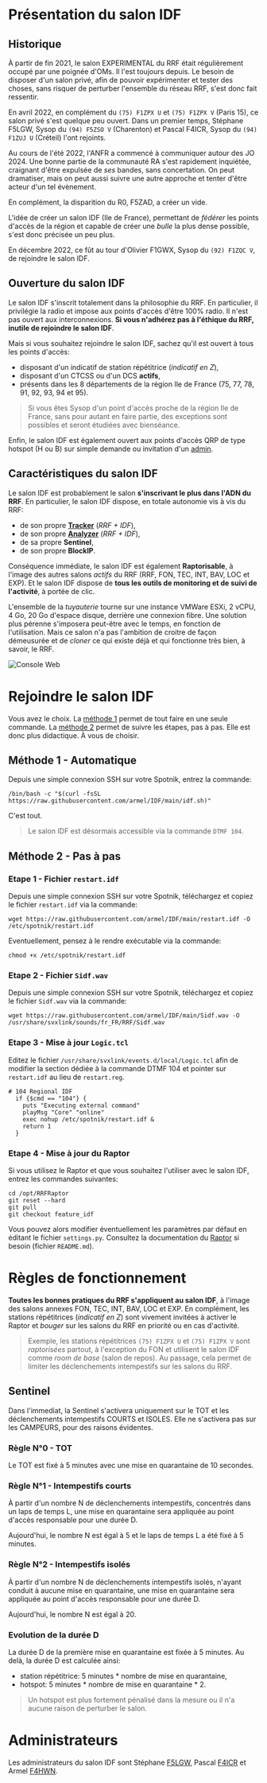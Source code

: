 # Présentation du salon IDF

## Historique

À partir de fin 2021, le salon EXPERIMENTAL du RRF était régulièrement occupé par une poignée d'OMs. Il l'est toujours depuis. Le besoin de disposer d'un salon privé, afin de pouvoir expérimenter et tester des choses, sans risquer de perturber l'ensemble du réseau RRF, s'est donc fait ressentir.

En avril 2022, en complément du `(75) F1ZPX U` et `(75) F1ZPX V` (Paris 15), ce salon privé s'est quelque peu ouvert. Dans un premier temps, Stéphane F5LGW, Sysop du `(94) F5ZSO V` (Charenton) et Pascal F4ICR, Sysop du `(94) F1ZUJ U` (Créteil) l'ont rejoints.

Au cours de l'été 2022, l'ANFR a commencé à communiquer autour des JO 2024. Une bonne partie de la communauté RA s'est rapidement inquiétée, craignant d'être expulsée de *ses* bandes, sans concertation. On peut dramatiser, mais on peut aussi suivre une autre approche et tenter d'être acteur d'un tel évènement. 

En complément, la disparition du R0, F5ZAD, a créer un vide.

L'idée de créer un salon IDF (Ile de France), permettant de *fédérer* les points d'accès de la région et capable de créer une *bulle* la plus dense possible, s'est donc précisée un peu plus.

En décembre 2022, ce fût au tour d'Olivier F1GWX, Sysop du `(92) F1ZQC V`, de rejoindre le salon IDF.

## Ouverture du salon IDF

Le salon IDF s'inscrit totalement dans la philosophie du RRF. En particulier, il privilégie la radio et impose aux points d'accès d'être 100% radio. Il n'est pas ouvert aux interconnexions. **Si vous n'adhérez pas à l'éthique du RRF, inutile de rejoindre le salon IDF**.

Mais si vous souhaitez rejoindre le salon IDF, sachez qu'il est ouvert à tous les points d'accès: 

- disposant d'un indicatif de station répétitrice (*indicatif en Z*), 
- disposant d'un CTCSS ou d'un DCS **actifs**,
- présents dans les 8 départements de la région Ile de France (75, 77, 78, 91, 92, 93, 94 et 95).

> Si vous êtes Sysop d'un point d'accès proche de la région Ile de France, sans pour autant en faire partie, des exceptions sont possibles et seront étudiées avec bienséance. 

Enfin, le salon IDF est également ouvert aux points d'accès QRP de type hotspot (H ou B) sur simple demande ou invitation d'un [admin](#administrateurs).


## Caractéristiques du salon IDF

Le salon IDF est probablement le salon **s'inscrivant le plus dans l'ADN du RRF**. En particulier, le salon IDF dispose, en totale autonomie vis à vis du RRF:

- de son propre **[Tracker](http://rrf.globalis-dev.com:8080/RRFTracker/IDF-today/)** (*RRF + IDF*),
- de son propre **[Analyzer](http://rrf.globalis-dev.com:8080/RRFAnalyzer/?stat=d)** (*RRF + IDF*),
- de sa propre **Sentinel**,
- de son propre **BlockIP**.

Conséquence immédiate, le salon IDF est également **Raptorisable**, à l'image des autres salons *actifs* du RRF (RRF, FON, TEC, INT, BAV, LOC et EXP). Et le salon IDF dispose de **tous les outils de monitoring et de suivi de l'activité**, à portée de clic. 

L'ensemble de la *tuyauterie* tourne sur une instance VMWare ESXi, 2 vCPU, 4 Go, 20 Go d'espace disque, derrière une connexion fibre. Une solution plus pérenne s'imposera peut-être avec le temps, en fonction de l'utilisation. Mais ce salon n'a pas l'ambition de croitre de façon démeusurée et de *cloner* ce qui existe déjà et qui fonctionne très bien, à savoir, le RRF.

![Console Web](https://github.com/armel/IDF/blob/main/images/IDF.png)

# Rejoindre le salon IDF

Vous avez le choix. La [méthode 1](#m%C3%A9thode-1---automatique) permet de tout faire en une seule commande. La [méthode 2](#m%C3%A9thode-2---pas-%C3%A0-pas) permet de suivre les étapes, pas à pas. Elle est donc plus didactique. À vous de choisir.

## Méthode 1 - Automatique

Depuis une simple connexion SSH sur votre Spotnik, entrez la commande:

`/bin/bash -c "$(curl -fsSL https://raw.githubusercontent.com/armel/IDF/main/idf.sh)"`

C'est tout. 

> Le salon IDF est désormais accessible via la commande `DTMF 104`.

## Méthode 2 - Pas à pas

### Etape 1 - Fichier `restart.idf`

Depuis une simple connexion SSH sur votre Spotnik, téléchargez et copiez le fichier `restart.idf` via la commande:

`wget https://raw.githubusercontent.com/armel/IDF/main/restart.idf -O /etc/spotnik/restart.idf`

Eventuellement, pensez à le rendre exécutable via la commande:

`chmod +x /etc/spotnik/restart.idf`

### Etape 2 - Fichier `Sidf.wav`

Depuis une simple connexion SSH sur votre Spotnik, téléchargez et copiez le fichier `Sidf.wav` via la commande:

`wget https://raw.githubusercontent.com/armel/IDF/main/Sidf.wav -O /usr/share/svxlink/sounds/fr_FR/RRF/Sidf.wav`

### Etape 3 - Mise à jour `Logic.tcl`

Editez le fichier `/usr/share/svxlink/events.d/local/Logic.tcl` afin de modifier la section dédiée à la commande DTMF 104 et pointer sur `restart.idf` au lieu de `restart.reg`.

```
# 104 Regional IDF
  if {$cmd == "104"} {
    puts "Executing external command"
    playMsg "Core" "online"
    exec nohup /etc/spotnik/restart.idf &
    return 1
  }
```

### Etape 4 - Mise à jour du Raptor

Si vous utilisez le Raptor et que vous souhaitez l'utiliser avec le salon IDF, entrez les commandes suivantes:

```
cd /opt/RRFRaptor
git reset --hard
git pull
git checkout feature_idf
```

Vous pouvez alors modifier éventuellement les paramètres par défaut en éditant le fichier `settings.py`. Consultez la documentation du [Raptor](https://github.com/armel/RRFRaptor/tree/feature_idf) si besoin (fichier `README.md`).

# Règles de fonctionnement

**Toutes les bonnes pratiques du RRF s'appliquent au salon IDF**, à l'image des salons annexes FON, TEC, INT, BAV, LOC et EXP. En complément, les stations répétitrices (*indicatif en Z*) sont vivement invitées à activer le Raptor et *bouger* sur les salons du RRF en priorité ou en cas d'activité.

> Exemple, les stations répétitrices `(75) F1ZPX U` et `(75) F1ZPX V` sont *raptorisées* partout, à l'exception du FON et utilisent le salon IDF comme *room de base* (salon de repos). Au passage, cela permet de limiter les déclenchements intempestifs sur les salons du RRF.

## Sentinel

Dans l'immediat, la Sentinel s'activera uniquement sur le TOT et les déclenchements intempestifs COURTS et ISOLES. Elle ne s'activera pas sur les CAMPEURS, pour des raisons évidentes.

### Règle N°0 - TOT
Le TOT est fixé à 5 minutes avec une mise en quarantaine de 10 secondes.

### Règle N°1 - Intempestifs courts
À partir d'un nombre N de déclenchements intempestifs, concentrés dans un laps de temps L, une mise en quarantaine sera appliquée au point d'accès responsable pour une durée D.

Aujourd'hui, le nombre N est égal à 5 et le laps de temps L a été fixé à 5 minutes. 

### Règle N°2 - Intempestifs isolés

À partir d'un nombre N de déclenchements intempestifs isolés, n'ayant conduit à aucune mise en quarantaine, une mise en quarantaine sera appliquée au point d'accès responsable pour une durée D.

Aujourd'hui, le nombre N est égal à 20.

### Evolution de la durée D

La durée D de la première mise en quarantaine est fixée à 5 minutes. Au delà, la durée D est calculée ainsi:

- station répétitrice: 5 minutes * nombre de mise en quarantaine,
- hotspot:  5 minutes * nombre de mise en quarantaine * 2.

> Un hotspot est plus fortement pénalisé dans la mesure ou il n'a aucune raison de perturber le salon. 

# Administrateurs

Les administrateurs du salon IDF sont Stéphane [F5LGW](https://www.qrz.com/db/F5LGW), Pascal [F4ICR](https://www.qrz.com/db/F4ICR) et Armel [F4HWN](https://www.qrz.com/db/F4HWN). 
